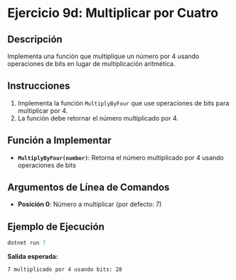 # Ejercicio 9d: Multiplicar por Cuatro

## Descripción
Implementa una función que multiplique un número por 4 usando operaciones de bits en lugar de multiplicación aritmética.

## Instrucciones
1. Implementa la función `MultiplyByFour` que use operaciones de bits para multiplicar por 4.
2. La función debe retornar el número multiplicado por 4.

## Función a Implementar
- **`MultiplyByFour(number)`**: Retorna el número multiplicado por 4 usando operaciones de bits

## Argumentos de Línea de Comandos
- **Posición 0**: Número a multiplicar (por defecto: 7)

## Ejemplo de Ejecución

```powershell
dotnet run 7
```
**Salida esperada:**
```
7 multiplicado por 4 usando bits: 28
```